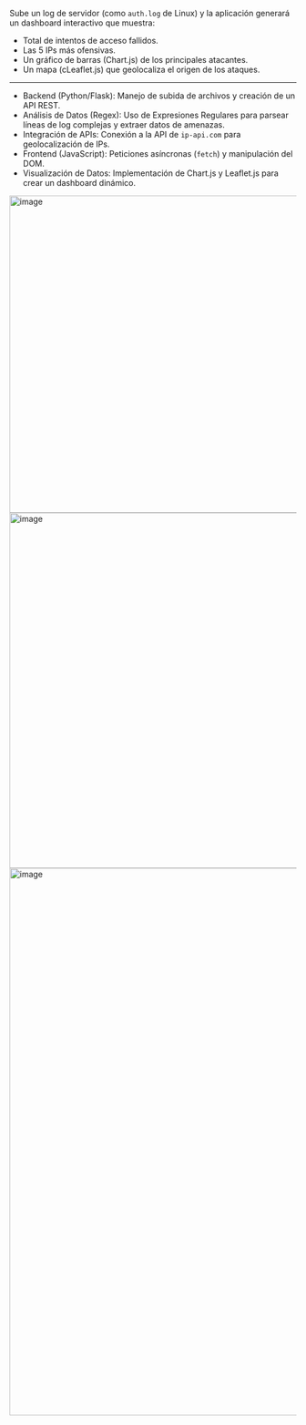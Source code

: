 Sube un log de servidor (como `auth.log` de Linux) y la aplicación generará un dashboard interactivo que muestra:
* Total de intentos de acceso fallidos.
* Las 5 IPs más ofensivas.
* Un gráfico de barras (Chart.js) de los principales atacantes.
* Un mapa (cLeaflet.js) que geolocaliza el origen de los ataques.

---

* Backend (Python/Flask): Manejo de subida de archivos y creación de un API REST.
* Análisis de Datos (Regex): Uso de Expresiones Regulares para parsear líneas de log complejas y extraer datos de amenazas.
* Integración de APIs: Conexión a la API de `ip-api.com` para geolocalización de IPs.
* Frontend (JavaScript): Peticiones asíncronas (`fetch`) y manipulación del DOM.
* Visualización de Datos: Implementación de Chart.js y Leaflet.js para crear un dashboard dinámico.

<img width="1256" height="557" alt="image" src="https://github.com/user-attachments/assets/b8896b3b-09e1-4d17-b455-bbd5da300bd6" />
<img width="1233" height="624" alt="image" src="https://github.com/user-attachments/assets/d9f41787-e7e7-4189-a174-cdfdbcfda055" />
<img width="1917" height="961" alt="image" src="https://github.com/user-attachments/assets/946a98cc-61f6-46e7-92f6-0cd87441b6f3" />
